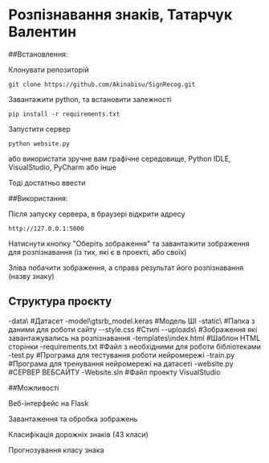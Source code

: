 # Розпізнавання знаків, Татарчук Валентин

##Встановлення:

Клонувати репозиторій
```
git clone https://github.com/Akinabisu/SignRecog.git
```
Завантажити python, та встановити залежності

```
pip install -r requirements.txt
```
Запустити сервер
```
python website.py
```
або використати зручне вам графічне середовище, Python IDLE, VisualStudio, PyCharm або інше

Тоді достатньо ввести 

##Використання:

Після запуску сервера, в браузері відкрити адресу
```
http://127.0.0.1:5000
```
Натиснути кнопку "Оберіть зображення" та завантажити зображення для розпізнавання (із тих, які є в проекті, або своїх)

Зліва побачити зображення, а справа результат його розпізнавання (назву знаку)

## Структура проєкту
-data\                           #Датасет
-model\gtsrb_model.keras         #Модель ШІ
-static\                         #Папка з даними для роботи сайту
--style.css                      #Стилі
--uploads\                       #Зображення які завантажувались на розпізнавання
-templates\index.html            #Шаблон HTML сторінки
-requirements.txt                #Файл з необхідними для роботи бібліотеками
-test.py                         #Програма для тестування роботи нейромережі
-train.py                        #Програма для тренування нейромережі на датасеті
-website.py                      #СЕРВЕР ВЕБСАЙТУ
-Website.sln                     #Файл проекту VisualStudio

##Можливості

Веб-інтерфейс на Flask

Завантаження та обробка зображень

Класифікація дорожніх знаків (43 класи)

Прогнозування класу знака



